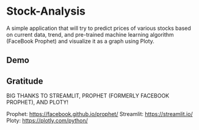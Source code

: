 # Stock-Analysis
A simple application that will try to predict prices of various stocks based on current data, trend, and pre-trained machine learning algorithm (FaceBook Prophet) and visualize it as a graph using Ploty.

## Demo


## Gratitude  

BIG THANKS TO STREAMLIT, PROPHET (FORMERLY FACEBOOK PROPHET), AND PLOTY!

Prophet: https://facebook.github.io/prophet/
Streamlit: https://streamlit.io/
Ploty: https://plotly.com/python/
